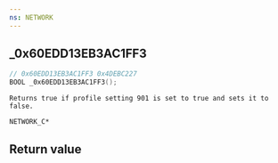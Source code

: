 ```yaml
---
ns: NETWORK
---
```

## _0x60EDD13EB3AC1FF3

```c
// 0x60EDD13EB3AC1FF3 0x4DEBC227
BOOL _0x60EDD13EB3AC1FF3();
```

```
Returns true if profile setting 901 is set to true and sets it to false.

NETWORK_C*
```

## Return value
